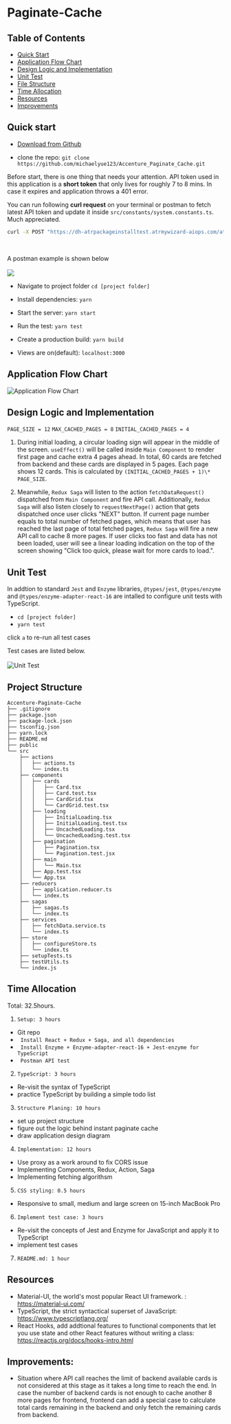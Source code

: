 # Paginate-Cache

## Table of Contents

- [Quick Start](#quick-start)
- [Application Flow Chart](#application-flow-chart)
- [Design Logic and Implementation](#design-logic-and-implementation)
- [Unit Test](#unit-test)
- [File Structure](#file-structure)
- [Time Allocation](#time-allocation)
- [Resources](#resources)
- [Improvements](#improvements)

## Quick start

- [Download from Github](https://github.com/michaelyue123/Accenture_Paginate_Cache/archive/main.zip) 

- clone the repo: `git clone https://github.com/michaelyue123/Accenture_Paginate_Cache.git`

Before start, there is one thing that needs your attention. API token used in this application is a **short token** that only lives for roughly 7 to 8 mins. In case it expires and application throws a 401 error. 

You can run following **curl request** on your terminal or postman to fetch latest API token and update it inside `src/constants/system.constants.ts`. Much appreciated. 

```bash
curl -X POST "https://dh-atrpackageinstalltest.atrmywizard-aiops.com/atr-gateway/identity-management/api/v1/auth/short-token?useDeflate=true" -H "accept: */*" -H "Content-Type: application/json" -d "{\"username\":\"candidate_test1\",\"password\":\"candidate_test1\",\"snowEnabled\":true}"
```
<br>

A postman example is shown below <br><br>
![](https://github.com/michaelyue123/Accenture_Paginate_Cache/blob/main/images/postman_example.png)

- Navigate to project folder
  `cd [project folder]`

- Install dependencies:
  `yarn`

- Start the server:
  `yarn start`

- Run the test:
  `yarn test`

- Create a production build:
  `yarn build`

- Views are on(default):
  `localhost:3000`

## Application Flow Chart

![Application Flow Chart](https://github.com/michaelyue123/Accenture_Paginate_Cache/blob/main/images/project_design.png)

## Design Logic and Implementation

`PAGE_SIZE = 12`
`MAX_CACHED_PAGES = 8`
`INITIAL_CACHED_PAGES = 4`

1.  During initial loading, a circular loading sign will appear in the middle of the screen. `useEffect()` will be called inside `Main Component` to render first page and cache extra 4 pages ahead. In total, 60 cards are fetched from backend and these cards are displayed in 5 pages. Each page shows 12 cards. This is calculated by `(INITIAL_CACHED_PAGES + 1)\* PAGE_SIZE`.

2.  Meanwhile, `Redux Saga` will listen to the action `fetchDataRequest()` dispatched from `Main Component` and fire API call. Additionally, `Redux Saga` will also listen closely to `requestNextPage()` action that gets dispatched once user clicks "NEXT" button. If current page number equals to total number of fetched pages, which means that user has reached the last page of total fetched pages, `Redux Saga` will fire a new API call to cache 8 more pages. If user clicks too fast and data has not been loaded, user will see a linear loading indication on the top of the screen showing "Click too quick, please wait for more cards to load.".

## Unit Test

In addtion to standard `Jest` and `Enzyme` libraries, `@types/jest`, `@types/enzyme` and `@types/enzyme-adapter-react-16` are intalled to configure unit tests with TypeScript.

- `cd [project folder]`
- `yarn test`

click `a` to re-run all test cases

Test cases are listed below. <br><br>
![Unit Test](https://github.com/michaelyue123/Accenture_Paginate_Cache/blob/main/images/test_cases.png)


## Project Structure

```
Accenture-Paginate-Cache
├── .gitignore
├── package.json
├── package-lock.json
├── tsconfig.json
├── yarn.lock
├── README.md
├── public
└── src
	├── actions
	│	├── actions.ts
	│	└── index.ts
	├── components
	│	├── cards
	│	│	├── Card.tsx
	│	│	├── Card.test.tsx
	│	│	├── CardGrid.tsx
	│	│	└── CardGrid.test.tsx
	│	├── loading
	│	│	├── InitialLoading.tsx
	│	│	├── InitialLoading.test.tsx
	│	│	├── UncachedLoading.tsx
	│	│	└── UncachedLoading.test.tsx
	│	├── pagination
	│	│	├── Pagination.tsx
	│	│	└── Pagination.test.jsx
	│	├── main
	│	│	└── Main.tsx
	│	├── App.test.tsx
	│	└── App.tsx
	├── reducers
	│	├── application.reducer.ts
	│	└── index.ts
	├── sagas
	│	├── sagas.ts
	│	└── index.ts
	├── services
	│	├── fetchData.service.ts
	│	└── index.ts
	├── store
	│	├── configureStore.ts
	│	└── index.ts
	├── setupTests.ts
	├── testUtils.ts
	└── index.js
```

## Time Allocation

Total: 32.5hours.

1. `Setup: 3 hours`

- Git repo
- ` Install React + Redux + Saga, and all dependencies`
- ` Install Enzyme + Enzyme-adapter-react-16 + Jest-enzyme for TypeScript`
- ` Postman API test`

2. `TypeScript: 3 hours`

- Re-visit the syntax of TypeScript
- practice TypeScript by building a simple todo list

3. `Structure Planing: 10 hours`

- set up project structure
- figure out the logic behind instant paginate cache
- draw application design diagram

4. `Implementation: 12 hours`

- Use proxy as a work around to fix CORS issue
- Implementing Components, Redux, Action, Saga
- Implementing fetching algorithsm

5. `CSS styling: 0.5 hours`

- Responsive to small, medium and large screen on 15-inch MacBook Pro

6. `Implement test case: 3 hours`
- Re-visit the concepts of Jest and Enzyme for JavaScript and apply it to TypeScript
- implement test cases

7. `README.md: 1 hour`


## Resources

- Material-UI, the world's most popular React UI framework. : <https://material-ui.com/>
- TypeScript, the strict syntactical superset of JavaScript: <https://www.typescriptlang.org/>
- React Hooks, add addtional features to functional components that let you use state and other React 	  	features without writing a class: <https://reactjs.org/docs/hooks-intro.html>

## Improvements:

- Situation where API call reaches the limit of backend available cards is not considered at this stage as it takes a long time to reach the end. In case the number of backend cards is not enough to cache another 8 more pages for frontend, frontend can add a special case to calculate total cards remaining in the backend and only fetch the remaining cards from backend. 